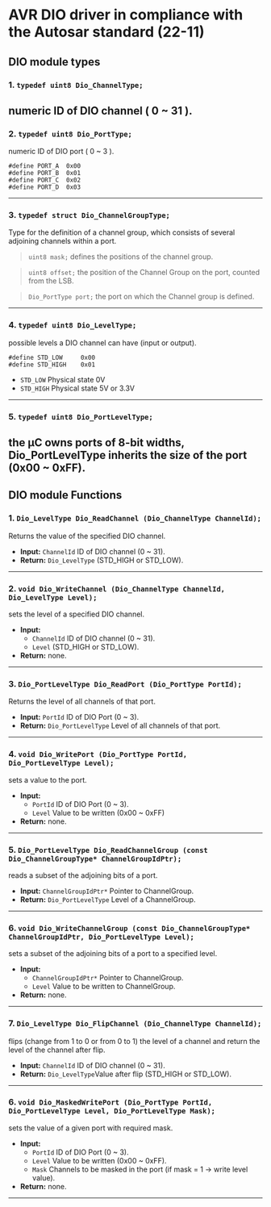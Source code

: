 # AVR DIO driver in compliance with the Autosar standard (22-11)

## DIO module types

### 1. `typedef uint8 Dio_ChannelType;`
numeric ID of DIO channel ( 0 ~ 31 ).
---
### 2. `typedef uint8 Dio_PortType;`
numeric ID of DIO port ( 0 ~ 3 ).

    #define PORT_A  0x00
    #define PORT_B  0x01
    #define PORT_C  0x02
    #define PORT_D  0x03
--- 
### 3. `typedef struct Dio_ChannelGroupType;`
Type for the definition of a channel group, which consists of several adjoining channels within a port.
> `uint8 mask;` defines the positions of the channel group.

> `uint8 offset;` the position of the Channel Group on the port, counted from the LSB.

> `Dio_PortType port;` the port on which the Channel group is defined.
---
### 4. `typedef uint8 Dio_LevelType;`
possible levels a DIO channel can have (input or output).

    #define STD_LOW     0x00
    #define STD_HIGH    0x01 
- `STD_LOW`     Physical state 0V
- `STD_HIGH`    Physical state 5V or 3.3V
---
### 5. `typedef uint8 Dio_PortLevelType;`
the μC owns ports of 8-bit widths, Dio_PortLevelType inherits the size of the port (0x00 ~ 0xFF).
---

## DIO module Functions

### 1.  `Dio_LevelType Dio_ReadChannel (Dio_ChannelType ChannelId);`
Returns the value of the specified DIO channel.
- **Input:** `ChannelId` ID of DIO channel (0 ~ 31).
- **Return:** `Dio_LevelType` (STD_HIGH or STD_LOW).
---
### 2. `void Dio_WriteChannel (Dio_ChannelType ChannelId, Dio_LevelType Level);`
sets the level of a specified DIO channel.
- **Input:** 
    - `ChannelId` ID of DIO channel (0 ~ 31).
    - `Level` (STD_HIGH or STD_LOW).
- **Return:** none.
---
### 3. `Dio_PortLevelType Dio_ReadPort (Dio_PortType PortId);`
Returns the level of all channels of that port.
- **Input:** `PortId` ID of DIO Port (0 ~ 3).
- **Return:** `Dio_PortLevelType` Level of all channels of that port.
---
### 4. `void Dio_WritePort (Dio_PortType PortId, Dio_PortLevelType Level);`
sets a value to the port.
- **Input:** 
   - `PortId` ID of DIO Port (0 ~ 3).
   - `Level` Value to be written (0x00 ~ 0xFF)
- **Return:** none.
---
### 5. `Dio_PortLevelType Dio_ReadChannelGroup (const Dio_ChannelGroupType* ChannelGroupIdPtr);`
reads a subset of the adjoining bits of a port.
- **Input:** `ChannelGroupIdPtr*` Pointer to ChannelGroup.
- **Return:** `Dio_PortLevelType` Level of a ChannelGroup.
---
### 6. `void Dio_WriteChannelGroup (const Dio_ChannelGroupType* ChannelGroupIdPtr, Dio_PortLevelType Level);`
sets a subset of the adjoining bits of a port to a specified level.
- **Input:**
    - `ChannelGroupIdPtr*` Pointer to ChannelGroup.
    - `Level` Value to be written to ChannelGroup.
- **Return:** none.
---
### 7. `Dio_LevelType Dio_FlipChannel (Dio_ChannelType ChannelId);`
flips (change from 1 to 0 or from 0 to 1) the level of a channel and return the level of the channel after flip.
- **Input:** `ChannelId` ID of DIO channel (0 ~ 31).
- **Return:** `Dio_LevelType`Value after flip (STD_HIGH or STD_LOW).
---
### 6. `void Dio_MaskedWritePort (Dio_PortType PortId, Dio_PortLevelType Level, Dio_PortLevelType Mask);`
sets the value of a given port with required mask.
- **Input:**
    - `PortId` ID of DIO Port (0 ~ 3).
    - `Level` Value to be written (0x00 ~ 0xFF).
    - `Mask` Channels to be masked in the port (if mask = 1 -> write level value).
- **Return:** none.
---

